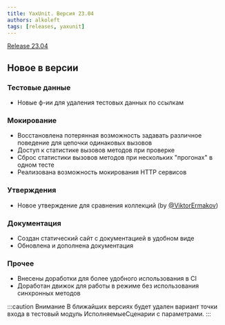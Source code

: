 ```yaml
---
title: YaxUnit. Версия 23.04
authors: alkoleft
tags: [releases, yaxunit]
---
```


[Release 23.04](https://github.com/bia-technologies/edt-test-runner/releases/tag/23.04)

## Новое в версии

### Тестовые данные

* Новые ф-ии для удаления тестовых данных по ссылкам

### Мокирование

* Восстановлена потерянная возможность задавать различное поведение для цепочки одинаковых вызовов
* Доступ к статистике вызовов методов при проверке
* Сброс статистики вызовов методов при нескольких "прогонах" в одном тесте
* Реализована возможность мокирования HTTP сервисов

### Утверждения

* Новое утверждение для сравнения коллекций (by [@ViktorErmakov](https://github.com/ViktorErmakov))

### Документация

* Создан статический сайт с документацией в удобном виде
* Обновлена и дополнена документация

### Прочее

* Внесены доработки для более удобного использования в CI
* Доработан движок для работы в режиме без использования синхронных методов

:::caution Внимание
В ближайших версиях будет удален вариант точки входа в тестовый модуль ИсполняемыеСценарии с параметрами.
:::
